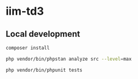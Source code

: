 # iim-td3


## Local development

```bash 
composer install 
```

```bash 
php vendor/bin/phpstan analyze src --level=max
```
```bash 
php vendor/bin/phpunit tests
```